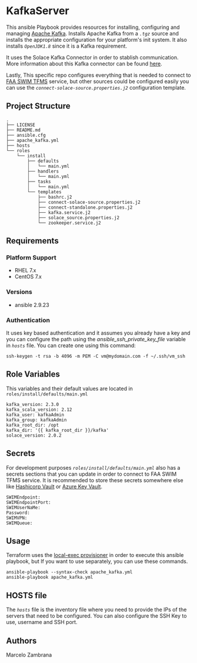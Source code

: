 # KafkaServer

This ansible Playbook provides resources for installing, configuring and managing [Apache Kafka](https://kafka.apache.org/). Installs Apache Kafka from a _`.tgz`_ source and installs the appropriate configuration for your platform's init system. It also installs _`OpenJDK1.8`_ since it is a Kafka requirement.

It uses the Solace Kafka Connector in order to stablish communication. More information about this Kafka connector can be found [here](https://github.com/SolaceProducts/pubsubplus-connector-kafka-source).

Lastly, This specific repo configures everything that is needed to connect to [FAA SWIM TFMS](https://www.faa.gov/air_traffic/technology/swim/) service, but other sources could be configured easily you can use the _`connect-solace-source.properties.j2`_ configuration template.

## Project Structure

```ssh
.
├── LICENSE
├── README.md
├── ansible.cfg
├── apache_kafka.yml
├── hosts
└── roles
    └── install
        ├── defaults
        │   └── main.yml
        ├── handlers
        │   └── main.yml
        ├── tasks
        │   └── main.yml
        └── templates
            ├── bashrc.j2
            ├── connect-solace-source.properties.j2
            ├── connect-standalone.properties.j2
            ├── kafka.service.j2
            ├── solace_source.properties.j2
            └── zookeeper.service.j2
```

## Requirements

### Platform Support

- RHEL 7.x
- CentOS 7.x

### Versions

- ansible 2.9.23

### Authentication

It uses key based authentication and it assumes you already have a key and you can configure the path using the _ansible_ssh_private_key_file_ variable in _`hosts`_ file.
You can create one using this command:

```ssh
ssh-keygen -t rsa -b 4096 -m PEM -C vm@mydomain.com -f ~/.ssh/vm_ssh
```

## Role Variables

This variables and their default values are located in `roles/install/defaults/main.yml`

```ssh
kafka_version: 2.3.0
kafka_scala_version: 2.12
kafka_user: kafkaAdmin
kafka_group: kafkaAdmin
kafka_root_dir: /opt
kafka_dir: '{{ kafka_root_dir }}/kafka'
solace_version: 2.0.2
```

## Secrets

For development purposes _`roles/install/defaults/main.yml`_ also has a secrets sections that you can update in order to connect to FAA SWIM TFMS service. It is recommended to store these secrets somewhere else like [Hashicorp Vault](https://www.vaultproject.io/) or [Azure Key Vault](https://azure.microsoft.com/en-us/services/key-vault/).

```ssh
SWIMEndpoint:
SWIMEndpointPort:
SWIMUserNaMe:
Password:
SWIMVPN:
SWIMQueue:
```

## Usage

Terraform uses the [local-exec provisioner](https://www.terraform.io/docs/language/resources/provisioners/local-exec.html) in order to execute this ansible playbook, but If you want to use separately, you can use these commands.

```ssh
ansible-playbook --syntax-check apache_kafka.yml
ansible-playbook apache_kafka.yml
```

## HOSTS file

The _`hosts`_ file is the inventory file where you need to provide the IPs of the servers that need to be configured. You can also configure the SSH Key to use, username and SSH port.

## Authors

Marcelo Zambrana
